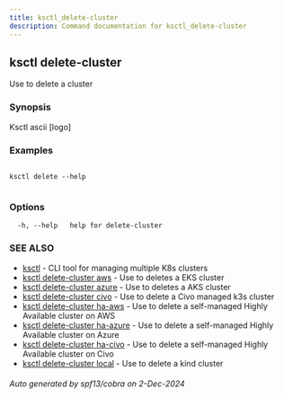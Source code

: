 ```yaml
---
title: ksctl_delete-cluster
description: Command documentation for ksctl_delete-cluster
---
```


## ksctl delete-cluster

Use to delete a cluster

### Synopsis

Ksctl ascii [logo]

### Examples

```

ksctl delete --help
	
```

### Options

```
  -h, --help   help for delete-cluster
```

### SEE ALSO

* [ksctl](ksctl.md)	 - CLI tool for managing multiple K8s clusters
* [ksctl delete-cluster aws](ksctl_delete-cluster_aws.md)	 - Use to deletes a EKS cluster
* [ksctl delete-cluster azure](ksctl_delete-cluster_azure.md)	 - Use to deletes a AKS cluster
* [ksctl delete-cluster civo](ksctl_delete-cluster_civo.md)	 - Use to delete a Civo managed k3s cluster
* [ksctl delete-cluster ha-aws](ksctl_delete-cluster_ha-aws.md)	 - Use to delete a self-managed Highly Available cluster on AWS
* [ksctl delete-cluster ha-azure](ksctl_delete-cluster_ha-azure.md)	 - Use to delete a self-managed Highly Available cluster on Azure
* [ksctl delete-cluster ha-civo](ksctl_delete-cluster_ha-civo.md)	 - Use to delete a self-managed Highly Available cluster on Civo
* [ksctl delete-cluster local](ksctl_delete-cluster_local.md)	 - Use to delete a kind cluster

###### Auto generated by spf13/cobra on 2-Dec-2024
